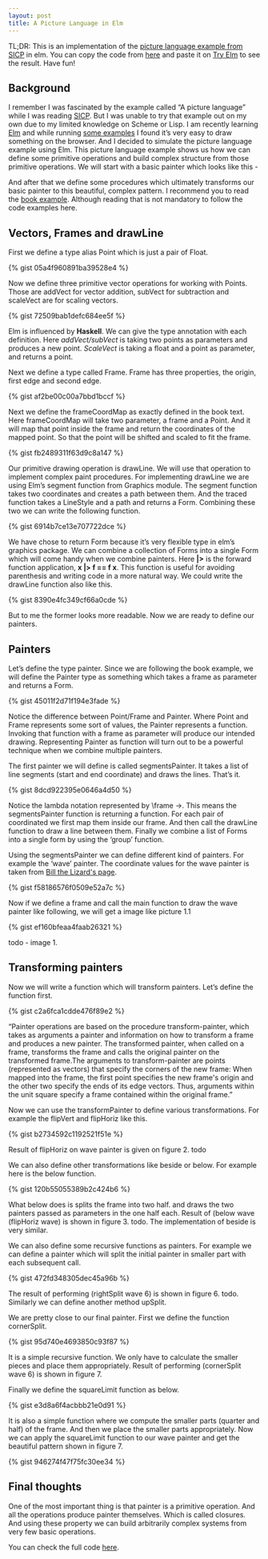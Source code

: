 ```yaml
---
layout: post
title: A Picture Language in Elm
---
```



<div class="message">
  TL;DR: This is an implementation of the <a target="_blank" href="https://mitpress.mit.edu/sicp/full-text/sicp/book/node36.html">picture language example from SICP</a> in elm. 
  You can copy the code from <a target="_blank" href="https://github.com/JobaerChowdhury/picture-language/edit/master/PictureLanguage.elm">here</a> 
  and paste it on <a target="_blank" href="http://elm-lang.org/try">Try Elm</a> to see the result. Have fun!
</div>


## Background
I remember I was fascinated by the example called “A picture language” while I was reading 
<a target="_blank" href="https://mitpress.mit.edu/sicp/">SICP</a>. But I was unable to 
try that example out on my own due to my limited knowledge on Scheme or Lisp. I am recently learning 
<a target="_blank" href="http://elm-lang.org">Elm</a> and while running <a target="_blank" 
href="http://elm-lang.org/examples">some examples</a> I found it’s very easy to draw something on the browser. And I 
decided to simulate the picture language example using Elm. This picture language example shows us how we can define 
some primitive operations and build complex structure from those primitive operations. We will start with a basic 
painter which looks like this - 

And after that we define some procedures which ultimately transforms our basic painter to this beautiful, 
complex pattern. I recommend you to read the <a href="https://mitpress.mit.edu/sicp/full-text/sicp/book/node36.html">book example</a>. 
Although reading that is not mandatory to follow the code examples here.

## Vectors, Frames and drawLine 

First we define a type alias Point which is just a pair of Float. 

{% gist 05a4f960891ba39528e4 %}

Now we define three primitive vector operations for working with Points. Those are addVect for vector addition, subVect for subtraction and scaleVect are for scaling vectors.  

{% gist 72509bab1defc684ee5f %}

Elm is influenced by **Haskell**. We can give the type annotation with each definition. Here *addVect/subVect* is taking 
two points as parameters and produces a new point. *ScaleVect* is taking a float and a point as parameter, and returns a point. 

Next we define a type called Frame. Frame has three properties, the origin, first edge and second edge. 

{% gist af2be00c00a7bbd1bccf %}

Next we define the frameCoordMap as exactly defined in the book text. Here frameCoordMap will take two parameter, 
a frame and a Point. And it will map that point inside the frame and return the coordinates of the mapped point. 
So that the point will be shifted and scaled to fit the frame. 

{% gist fb2489311f63d9c8a147 %}

Our primitive drawing operation is drawLine. We will use that operation to implement complex paint procedures. 
For implementing drawLine we are using Elm’s segment function from Graphics module. The segment function takes 
two coordinates and creates a path between them. And the traced function takes a LineStyle and a path and returns 
a Form. Combining these two we can write the following function. 

{% gist 6914b7ce13e707722dce %}

We have chose to return Form because it’s very flexible type in elm’s graphics package. 
We can combine a collection of Forms into a single Form which will come handy when we combine painters. 
Here **|>** is the forward function application, **x |> f == f x**. This function is useful for avoiding parenthesis and 
writing code in a more natural way. We could write the drawLine function also like this.

{% gist 8390e4fc349cf66a0cde %}


But to me the former looks more readable. Now we are ready to define our painters. 

## Painters
Let’s define the type painter. Since we are following the book example, we will define the Painter type as something 
which takes a frame as parameter and returns a Form. 

{% gist 45011f2d71f194e3fade %}

Notice the difference between Point/Frame and Painter. Where Point and Frame represents some sort of values, 
the Painter represents a function. Invoking that function with a frame as parameter will produce our intended drawing. 
Representing Painter as function will turn out to be a powerful technique when we combine multiple painters.

The first painter we will define is called segmentsPainter. It takes a list of line segments (start and end coordinate) 
and draws the lines. That’s it. 

{% gist 8dcd922395e0646a4d50 %}

Notice the lambda notation represented by \frame ->. This means the segmentsPainter function is returning a function. 
For each pair of coordinated we first map them inside our frame. And then call the drawLine function to draw a line 
between them. Finally we combine a list of Forms into a single form by using the ‘group’ function. 

Using the segmentsPainter we can define different kind of painters. For example the ‘wave’ painter. The coordinate 
 values for the wave painter is taken from <a target="_blank" 
 href="http://www.billthelizard.com/2011/08/sicp-244-245-picture-language.html"> Bill the Lizard's page</a>.

{% gist f58186576f0509e52a7c %}

Now if we define a frame and call the main function to draw the wave painter like following, we will get a 
image like picture 1.1

{% gist ef160bfeaa4faab26321 %}

todo - image 1. 

## Transforming painters 
Now we will write a function which will transform painters. Let’s define the function first. 

{% gist c2a6fca1cdde476f89e2 %}

“Painter operations are based on the procedure transform-painter, which takes as arguments a painter and 
information on how to transform a frame and produces a new painter. The transformed painter, when called on a frame, 
transforms the frame and calls the original painter on the transformed frame.The arguments to transform-painter 
are points (represented as vectors) that specify the corners of the new frame: When mapped into the frame, the first 
point specifies the new frame's origin and the other two specify the ends of its edge vectors. Thus, arguments within 
the unit square specify a frame contained within the original frame.”

Now we can use the transformPainter to define various transformations. For example the flipVert and flipHoriz like this. 

{% gist b2734592c1192521f51e %}

Result of flipHoriz on wave painter is given on figure 2. todo 

We can also define other transformations like beside or below. For example here is the below function. 

{% gist 120b55055389b2c424b6 %}

What below does is splits the frame into two half. and draws the two painters passed as parameters in the one half each.
 Result of (below wave (flipHoriz wave) is shown in figure 3. todo. The implementation of beside is very similar. 

We can also define some recursive functions as painters. For example we can define a painter which will split the 
initial painter in smaller part with each subsequent call. 

{% gist 472fd348305dec45a96b %}

The result of performing (rightSplit wave 6) is shown in figure 6. todo. Similarly we can define another method upSplit. 

We are pretty close to our final painter. First we define the function cornerSplit. 

{% gist 95d740e4693850c93f87 %}

It is a simple recursive function. We only have to calculate the smaller pieces and place them appropriately. 
Result of performing (cornerSplit wave 6) is shown in figure 7. 

Finally we define the squareLimit function as below. 

{% gist e3d8a6f4acbbb21e0d91 %}

It is also a simple function where we compute the smaller parts (quarter and half) of the frame. And then we place 
the smaller parts appropriately. Now we can apply the squareLimit function to our wave painter and get the beautiful 
pattern shown in figure 7. 

{% gist 946274f47f75fc30ee34 %}

## Final thoughts 
One of the most important thing is that painter is a primitive operation. And all the operations produce painter 
themselves. Which is called closures. And using these property we can build arbitrarily complex systems from very 
few basic operations. 

You can check the full code <a href="https://github.com/JobaerChowdhury/picture-language">here</a>.  

